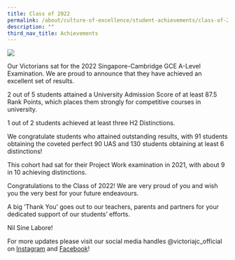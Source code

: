 ```yaml
---
title: Class of 2022
permalink: /about/culture-of-excellence/student-achievements/class-of-2022/
description: ""
third_nav_title: Achievements
---
```

![](/images/2023%20Images/Class%20of%202022.jpg)

Our Victorians sat for the 2022 Singapore-Cambridge GCE A-Level Examination. We are proud to announce that they have achieved an excellent set of results.

2 out of 5 students attained a University Admission Score of at least 87.5 Rank Points, which places them strongly for competitive courses in university.

1 out of 2 students achieved at least three H2 Distinctions.

We congratulate students who attained outstanding results, with 91 students obtaining the coveted perfect 90 UAS and 130 students obtaining at least 6 distinctions!

This cohort had sat for their Project Work examination in 2021, with about 9 in 10 achieving distinctions.

Congratulations to the Class of 2022! We are very proud of you and wish you the very best for your future endeavours.

A big ‘Thank You’ goes out to our teachers, parents and partners for your dedicated support of our students’ efforts.

Nil Sine Labore!

For more updates please visit our social media handles @victoriajc_official on [Instagram](https://www.instagram.com/victoriajc_official/) and [Facebook](https://www.facebook.com/victoriajuniorcollege/)!